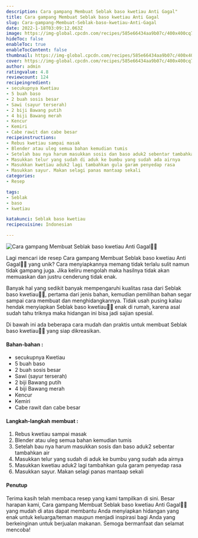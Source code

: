 ```yaml
---
description: Cara gampang Membuat Seblak baso kwetiau Anti Gagal"
title: Cara gampang Membuat Seblak baso kwetiau Anti Gagal
slug: Cara-gampang-Membuat-Seblak-baso-kwetiau-Anti-Gagal
date: 2022-1-18T03:09:12.063Z
image: https://img-global.cpcdn.com/recipes/585e66434aa9b07c/400x400cq70/photo.jpg
hideToc: false
enableToc: true
enableTocContent: false
thumbnail: https://img-global.cpcdn.com/recipes/585e66434aa9b07c/400x400cq70/photo.jpg
cover: https://img-global.cpcdn.com/recipes/585e66434aa9b07c/400x400cq70/photo.jpg
author: admin
ratingvalue: 4.8
reviewcount: 124
recipeingredient:
- secukupnya Kwetiau
- 5 buah baso
- 2 buah sosis besar
- Sawi (sayur terserah)
- 2 biji Bawang putih
- 4 biji Bawang merah
- Kencur
- Kemiri
- Cabe rawit dan cabe besar
recipeinstructions:
- Rebus kwetiau sampai masak
- Blender atau uleg semua bahan kemudian tumis
- Setelah bau nya harum masukkan sosis dan baso aduk2 sebentar tambahkan air
- Masukkan telur yang sudah di aduk ke bumbu yang sudah ada airnya
- Masukkan kwetiau aduk2 lagi tambahkan gula garam penyedap rasa
- Masukkan sayur. Makan selagi panas mantaap sekali
categories:
- Resep

tags:
- Seblak
- baso
- kwetiau

katakunci: Seblak baso kwetiau
recipecuisine: Indonesian

---
```


![Cara gampang Membuat Seblak baso kwetiau Anti Gagal👩‍🍳](https://img-global.cpcdn.com/recipes/585e66434aa9b07c/400x400cq70/photo.jpg)

Lagi mencari ide resep Cara gampang Membuat Seblak baso kwetiau Anti Gagal👩‍🍳 yang unik? Cara menyiapkannya memang tidak terlalu sulit namun tidak gampang juga. Jika keliru mengolah maka hasilnya tidak akan memuaskan dan justru cenderung tidak enak.

Banyak hal yang sedikit banyak mempengaruhi kualitas rasa dari Seblak baso kwetiau👩‍🍳, pertama dari jenis bahan, kemudian pemilihan bahan segar sampai cara membuat dan menghidangkannya. Tidak usah pusing kalau hendak menyiapkan Seblak baso kwetiau👩‍🍳 enak di rumah, karena asal sudah tahu triknya maka hidangan ini bisa jadi sajian spesial.

Di bawah ini ada beberapa cara mudah dan praktis untuk membuat Seblak baso kwetiau👩‍🍳 yang siap dikreasikan.

<!--inarticleads1-->

#### Bahan-bahan :

- secukupnya Kwetiau
- 5 buah baso
- 2 buah sosis besar
- Sawi (sayur terserah)
- 2 biji Bawang putih
- 4 biji Bawang merah
- Kencur
- Kemiri
- Cabe rawit dan cabe besar

<!--inarticleads2-->

#### Langkah-langkah membuat :

1. Rebus kwetiau sampai masak
1. Blender atau uleg semua bahan kemudian tumis
1. Setelah bau nya harum masukkan sosis dan baso aduk2 sebentar tambahkan air
1. Masukkan telur yang sudah di aduk ke bumbu yang sudah ada airnya
1. Masukkan kwetiau aduk2 lagi tambahkan gula garam penyedap rasa
1. Masukkan sayur. Makan selagi panas mantaap sekali

#### Penutup

Terima kasih telah membaca resep yang kami tampilkan di sini. Besar harapan kami, Cara gampang Membuat Seblak baso kwetiau Anti Gagal👩‍🍳 yang mudah di atas dapat membantu Anda menyiapkan hidangan yang enak untuk keluarga/teman maupun menjadi inspirasi bagi Anda yang berkeinginan untuk berjualan makanan. Semoga bermanfaat dan selamat mencoba!